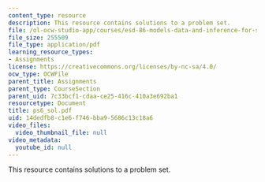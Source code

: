```yaml
---
content_type: resource
description: This resource contains solutions to a problem set.
file: /ol-ocw-studio-app/courses/esd-86-models-data-and-inference-for-socio-technical-systems-spring-2007/14dedfb8c1e6f746bba95686c13c18a6_ps6_sol.pdf
file_size: 255509
file_type: application/pdf
learning_resource_types:
- Assignments
license: https://creativecommons.org/licenses/by-nc-sa/4.0/
ocw_type: OCWFile
parent_title: Assignments
parent_type: CourseSection
parent_uid: 7c33bcf1-cdaa-ce25-416c-410a3e692ba1
resourcetype: Document
title: ps6_sol.pdf
uid: 14dedfb8-c1e6-f746-bba9-5686c13c18a6
video_files:
  video_thumbnail_file: null
video_metadata:
  youtube_id: null
---
```

This resource contains solutions to a problem set.